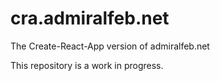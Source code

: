 # cra.admiralfeb.net

The Create-React-App version of admiralfeb.net

This repository is a work in progress.
